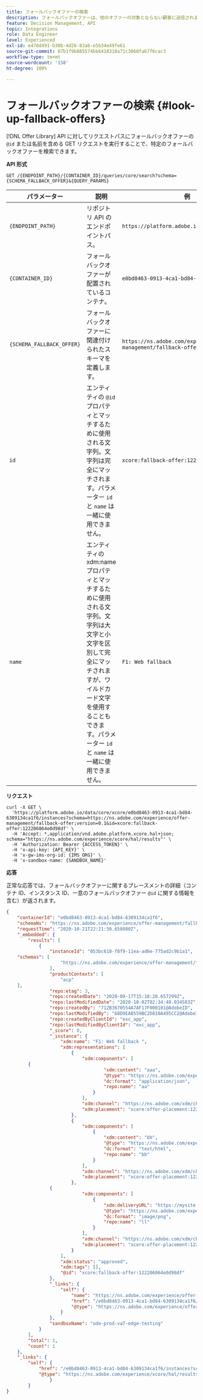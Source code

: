 ```yaml
---
title: フォールバックオファーの検索
description: フォールバックオファーは、他のオファーの対象とならない顧客に送信されます。
feature: Decision Management, API
topic: Integrations
role: Data Engineer
level: Experienced
exl-id: e470d491-b30b-4d26-83a6-e5b34e49fe61
source-git-commit: 07b1f9b885574bb6418310a71c3060fa67f6cac3
workflow-type: tm+mt
source-wordcount: '158'
ht-degree: 100%

---
```


# フォールバックオファーの検索 {#look-up-fallback-offers}

[!DNL Offer Library] API に対してリクエストパスにフォールバックオファーの `@id` または名前を含める GET リクエストを実行することで、特定のフォールバックオファーを検索できます。

**API 形式**

```http
GET /{ENDPOINT_PATH}/{CONTAINER_ID}/queries/core/search?schema={SCHEMA_FALLBACK_OFFER}&{QUERY_PARAMS}
```

| パラメーター | 説明 | 例 |
| --------- | ----------- | ------- |
| `{ENDPOINT_PATH}` | リポジトリ API のエンドポイントパス。 | `https://platform.adobe.io/data/core/xcore/` |
| `{CONTAINER_ID}` | フォールバックオファーが配置されているコンテナ。 | `e0bd8463-0913-4ca1-bd84-6309134ca1f6` |
| `{SCHEMA_FALLBACK_OFFER}` | フォールバックオファーに関連付けられたスキーマを定義します。 | `https://ns.adobe.com/experience/offer-management/fallback-offer;version=0.1` |
| `id` | エンティティの `@id` プロパティとマッチするために使用される文字列。文字列は完全にマッチされます。パラメーター `id` と `name` は一緒に使用できません。 | `xcore:fallback-offer:122206064e0d98df` |
| `name` | エンティティの xdm:name プロパティとマッチするために使用される文字列。文字列は大文字と小文字を区別して完全にマッチされますが、ワイルドカード文字を使用することもできます。パラメーター `id` と `name` は一緒に使用できません。 | `F1: Web fallback` |

**リクエスト**

```shell
curl -X GET \
  'https://platform.adobe.io/data/core/xcore/e0bd8463-0913-4ca1-bd84-6309134ca1f6/instances?schema=https://ns.adobe.com/experience/offer-management/fallback-offer;version=0.1&id=xcore:fallback-offer:122206064e0d98df' \
  -H 'Accept: *,application/vnd.adobe.platform.xcore.hal+json; schema="https://ns.adobe.com/experience/xcore/hal/results"' \
  -H 'Authorization: Bearer {ACCESS_TOKEN}' \
  -H 'x-api-key: {API_KEY}' \
  -H 'x-gw-ims-org-id: {IMS_ORG}' \
  -H 'x-sandbox-name: {SANDBOX_NAME}'
```

**応答**

正常な応答では、フォールバックオファーに関するプレースメントの詳細（コンテナ ID、インスタンス ID、一意のフォールバックオファー `@id` に関する情報を含む）が返されます。

```json
{
    "containerId": "e0bd8463-0913-4ca1-bd84-6309134ca1f6",
    "schemaNs": "https://ns.adobe.com/experience/offer-management/fallback-offer;version=0.1",
    "requestTime": "2020-10-21T22:21:50.658080Z",
    "_embedded": {
        "results": [
            {
                "instanceId": "053bc610-f8f9-11ea-ad6e-775ad2c9b1a1",
    "schemas": [
                    "https://ns.adobe.com/experience/offer-management/fallback-offer;version=0.5"
                ],
                "productContexts": [
                    "acp"
    ],
                "repo:etag": 3,
                "repo:createdDate": "2020-09-17T15:18:20.657299Z",
                "repo:lastModifiedDate": "2020-10-02T02:34:48.034583Z",
                "repo:createdBy": "712B3670554A7AF17F000101@AdobeID",
                "repo:lastModifiedBy": "68D9EA8559BC2D810A495CC2@AdobeID",
                "repo:createdByClientId": "exc_app",
                "repo:lastModifiedByClientId": "exc_app",
                "_score": 0,
                "_instance": {
                    "xdm:name": "F1: Web fallback ",
                    "xdm:representations": [
                        {
                            "xdm:components": [
        {
                                    "xdm:content": "aaa",
                                    "@type": "https://ns.adobe.com/experience/offer-management/content-component-json",
                                    "dc:format": "application/json",
                                    "repo:name": "aa"
                                }
                            ],
                            "xdm:channel": "https://ns.adobe.com/xdm/channel-types/web",
                            "xdm:placement": "xcore:offer-placement:122201b2150d98c2"
                        },
                        {
                            "xdm:components": [
                                {
                                    "xdm:content": "bb",
                                    "@type": "https://ns.adobe.com/experience/offer-management/content-component-html",
                                    "dc:format": "text/html",
                                    "repo:name": "bb"
                                }
                            ],
                            "xdm:channel": "https://ns.adobe.com/xdm/channel-types/web",
                            "xdm:placement": "xcore:offer-placement:122201c34354a2b4"
                        },
                {
                            "xdm:components": [
                                {
                                    "xdm:deliveryURL": "https://mysite.com",
                                    "@type": "https://ns.adobe.com/experience/offer-management/content-component-imagelink",
                                    "dc:format": "image/png",
                                    "repo:name": "ll"
                                }
                            ],
                            "xdm:channel": "https://ns.adobe.com/xdm/channel-types/web",
                            "xdm:placement": "xcore:offer-placement:122207eddb05205a"
                        }
                    ],
                    "xdm:status": "approved",
                    "xdm:tags": [],
                    "@id": "xcore:fallback-offer:122206064e0d98df"
                },
                "_links": {
                    "self": {
                        "name": "https://ns.adobe.com/experience/offer-management/fallback-offer;version=0.5#053bc610-f8f9-11ea-ad6e-775ad2c9b1a1",
                        "href": "/e0bd8463-0913-4ca1-bd84-6309134ca1f6/instances/053bc610-f8f9-11ea-ad6e-775ad2c9b1a1",
                        "@type": "https://ns.adobe.com/experience/offer-management/fallback-offer;version=0.5"
                    }
                },
                "sandboxName": "ode-prod-va7-edge-testing"
            }
        ],
        "total": 1,
        "count": 1
    },
    "_links": {
        "self": {
            "href": "/e0bd8463-0913-4ca1-bd84-6309134ca1f6/instances?schema=https://ns.adobe.com/experience/offer-management/fallback-offer;version=0.1&id=xcore:fallback-offer:122206064e0d98df",
            "@type": "https://ns.adobe.com/experience/xcore/hal/results"
                }
        }
}
```
